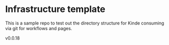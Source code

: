 # Infrastructure template

This is a sample repo to test out the directory structure for Kinde consuming via git for workflows and pages.

v0.0.18
